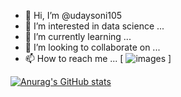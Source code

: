 - 👋 Hi, I’m @udaysoni105
- 👀 I’m interested in data science ...
- 🌱 I’m currently learning ...
- 💞️ I’m looking to collaborate on ...
- 📫 How to reach me ...
[
![images](https://user-images.githubusercontent.com/41944155/181758438-00f4ceeb-e8d6-4ab8-ae1a-6024f666076f.png) 
]

[![Anurag's GitHub stats](https://github-readme-stats.vercel.app/api?username=udaysoni105)](https://github.com/anuraghazra/github-readme-stats)
